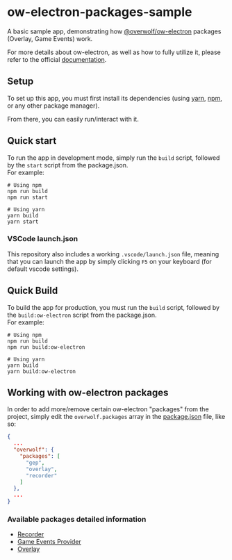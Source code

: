 # ow-electron-packages-sample

A basic sample app, demonstrating how [@overwolf/ow-electron](https://npmjs.com/package/@overwolf/ow-electron) packages (Overlay, Game Events) work.

For more details about ow-electron, as well as how to fully utilize it, please refer to the official [documentation](https://overwolf.github.io/tools/ow-electron).

## Setup

To set up this app, you must first install its dependencies (using [yarn](https://yarnpkg.com/), [npm](https://www.npmjs.com/), or any other package manager).

From there, you can easily run/interact with it.

## Quick start

To run the app in development mode, simply run the `build` script, followed by the `start` script from the package.json.  
For example:

```shell
# Using npm
npm run build
npm run start

# Using yarn
yarn build
yarn start
```

### VSCode launch.json

This repository also includes a working `.vscode/launch.json` file, meaning that you can launch the app by simply clicking `F5` on your keyboard (for default vscode settings).

## Quick Build

To build the app for production, you must run the `build` script, followed by the `build:ow-electron` script from the package.json.  
For example:

```shell
# Using npm
npm run build
npm run build:ow-electron

# Using yarn
yarn build
yarn build:ow-electron
```

## Working with ow-electron packages

In order to add more/remove certain ow-electron "packages" from the project, simply edit the `overwolf.packages` array in the [package.json](/package.json) file, like so:

```json
{
  ...
  "overwolf": {
    "packages": [
      "gep",
      "overlay",
      "recorder"
    ]
  },
  ...
}
```

### Available packages detailed information

- [Recorder](https://github.com/overwolf/ow-electron-packages-types/blob/beta/docs/recorder/recorder.md)
- [Game Events Provider](https://github.com/overwolf/ow-electron-packages-types/blob/beta/docs/gep/game-events-provider.md)
- [Overlay](https://github.com/overwolf/ow-electron-packages-types/blob/beta/docs/overlay/overlay.md)
